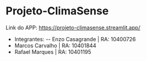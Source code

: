 # Projeto-ClimaSense

Link do APP: https://projeto-climasense.streamlit.app/

- Integrantes:
-- Enzo Casagrande | RA: 10400726
- Marcos Carvalho | RA: 10401844
- Rafael Marques | RA: 10401195
